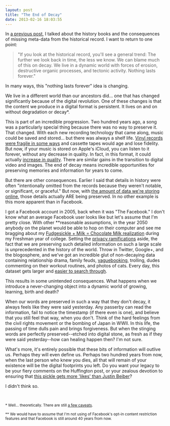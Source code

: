 ```yaml
---
layout: post
title: "The End of Decay"
date: 2013-02-16 18:03:55
---
```


In [a previous post][1], I talked about the history books and the consequences of missing meta-data from the historical record. I want to return to one point:

 [1]: http://bryanbraun.com/2012/12/22/history "History"

> "If you look at the historical record, you'll see a general trend: The further we look back in time, the less we know. We can blame much of this on decay. We live in a dynamic world with forces of erosion, destructive organic processes, and tectonic activity. Nothing lasts forever."

In many ways, this "nothing lasts forever" idea is changing. 

We live in a different world than our ancestors did… one that has changed significantly because of the digital revolution. One of these changes is that the content we produce in a digital format is persistent. It lives on and on without degradation or decay*.

This is part of an incredible progression. Two hundred years ago, a song was a particularly special thing because there was no way to preserve it. That changed. With each new recording technology that came along, music could be saved and stored… but there was always a shelf life. <a href="http://en.wikipedia.org/wiki/Gramophone_record#Vinyl" target="_blank" rel="noopener noreferrer" title="WIkipedia: Vinyl">Vinyl records were fragile in some ways</a> and cassette tapes would age and lose fidelity. But now, if your music is stored on Apple's iCloud, you can listen to it forever, without any decrease in quality. In fact, in this format, it could actually <a href="http://lifehacker.com/5887823/apple-now-selling-low-bitrate-high-quality-mastered-for-itunes-tracks" target="_blank" rel="noopener noreferrer">increase in quality</a>. There are similar gains in the transition to digital video and images. The end of decay means incredible opportunities for preserving memories and information for years to come.

But there are other consequences. Earlier I said that details in history were often "intentionally omitted from the records because they weren't notable, or significant, or graceful." But now, with <a href="http://www.visualnews.com/2012/06/19/how-much-data-created-every-minute/?view=infographic" target="_blank" rel="noopener noreferrer" title="How Much Data is Created Every Minute?">the amount of data we're storing online</a>, those details actually ARE being preserved. In no other example is this more apparent than in Facebook.

I got a Facebook account in 2005, back when it was "The Facebook." I don't know what an average Facebook user looks like but let's assume that I'm pretty close. With other **reasonable assumptions, in the year 2050 anybody on the planet would be able to hop on their computer and see me bragging about my <a href="https://www.facebook.com/bryanbr4un/posts/999130717049" target="_blank" rel="noopener noreferrer" title="Good times.">Fudgesickle + Milk = Chocolate Milk realization</a> during my Freshman year of college. Setting the [privacy ramifications][2] aside, the fact that we are preserving such detailed information on such a large scale is unprecedented in the history of the world. Throw in Twitter, Google+, and the blogosphere, and we've got an incredible glut of non-decaying data containing relationship drama, family feuds, <a href="http://www.makeuseof.com/tag/imbecilic-art-vaguebooking/" target="_blank" rel="noopener noreferrer" title="What is the Imbecilic Art Of Vaguebooking?">vaguebooking</a>, trolling, dudes commenting on their workout routines, and photos of cats. Every day, this dataset gets larger and <a href="https://www.facebook.com/about/graphsearch" target="_blank" rel="noopener noreferrer" title="Introducing Facebook Graph Search">easier to search through</a>.

 [2]: http://bryanbraun.com/2011/08/21/the-fall-of-internet-privacy "The Fall of Internet Privacy"

This results in some unintended consequences. What happens when we introduce a never-changing object into a dynamic world of growing, learning, birth and death?

When our words are preserved in such a way that they don't decay, it always feels like they were said yesterday. Any passerby can read the information, fail to notice the timestamp (if there even is one), and believe that you still feel that way, when you don't. Think of the hard feelings from the civil rights movement or the bombing of Japan in WWII. In this life, the passing of time dulls pain and brings forgiveness. But when the stinging words are perfectly preserved--etched into digital stone, as fresh as if they were said yesterday--how can healing happen then? I'm not sure.

What's more, it's entirely possible that these bits of information will outlive us. Perhaps they will even define us. Perhaps two hundred years from now, when the last person who knew you dies, all that will remain of your existence will be the digital footprints you left. Do you want your legacy to be your fiery comments on the Huffington post, or your zealous devotion to ensuring that <a href="https://www.facebook.com/pages/Can-this-pickle-get-more-fans-than-Justin-Beiber/287352799478?fref=ts" target="_blank" rel="noopener noreferrer" title="Can this pickle get more fans than Justin Beiber?">this pickle gets more 'likes' than Justin Beiber</a>?

I didn't think so.

 

<small>* Well... theoretically. There are still <a href="https://twitter.com/pickover/status/281237998757093377" target="_blank" rel="noopener noreferrer">a few caveats</a>.</small>

<small>** We would have to assume that I'm not using of Facebook's opt-in content restriction features and that Facebook is still around 40 years from now.</small>